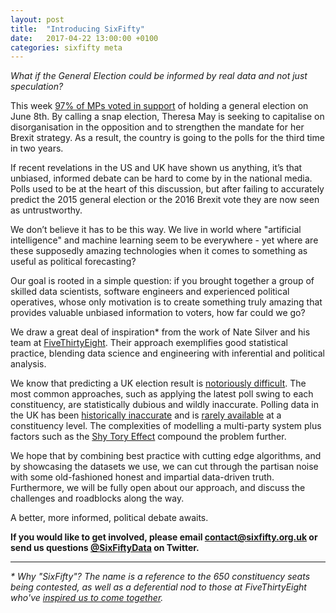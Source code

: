 ```yaml
---
layout: post
title:  "Introducing SixFifty"
date:   2017-04-22 13:00:00 +0100
categories: sixfifty meta
---
```


_What if the General Election could be informed by real data and not just speculation?_

This week [97% of MPs voted in support](hansard-results) of holding a general election on June 8th. By calling a snap election, Theresa May is seeking to capitalise on disorganisation in the opposition and to strengthen the mandate for her Brexit strategy. As a result, the country is going to the polls for the third time in two years.

If recent revelations in the US and UK have shown us anything, it’s that unbiased, informed debate can be hard to come by in the national media. Polls used to be at the heart of this discussion, but after failing to accurately predict the 2015 general election or the 2016 Brexit vote they are now seen as untrustworthy. 

We don’t believe it has to be this way. We live in world where "artificial intelligence" and machine learning seem to be everywhere - yet where are these supposedly amazing technologies when it comes to something as useful as political forecasting?

Our goal is rooted in a simple question: if you brought together a group of skilled data scientists, software engineers and experienced political operatives, whose only motivation is to create something truly amazing that provides valuable unbiased information to voters, how far could we go?

We draw a great deal of inspiration* from the work of Nate Silver and his team at [FiveThirtyEight](fivethirtyeight). Their approach exemplifies good statistical practice, blending data science and engineering with inferential and political analysis.

We know that predicting a UK election result is [notoriously difficult](538-wrong). The most common approaches, such as applying the latest poll swing to each constituency, are statistically dubious and wildly inaccurate. Polling data in the UK has been [historically inaccurate](inaccurate-polls) and is [rarely available](ashcroft-polls) at a constituency level. The complexities of modelling a multi-party system plus factors such as the [Shy Tory Effect](shy-tory-factor) compound the problem further.

We hope that by combining best practice with cutting edge algorithms, and by showcasing the datasets we use, we can cut through the partisan noise with some old-fashioned honest and impartial data-driven truth. Furthermore, we will be fully open about our approach, and discuss the challenges and roadblocks along the way.

A better, more informed, political debate awaits.

__If you would like to get involved, please email [contact@sixfifty.org.uk](contact-us) or send us questions [@SixFiftyData](650-twitter) on Twitter.__

---

_* Why "SixFifty"? The name is a reference to the 650 constituency seats being contested, as well as a deferential nod to those at FiveThirtyEight who've [inspired us to come together](first-tweet)._



[650-twitter]: https://twitter.com/SixFiftyData
[hansard-results]: https://hansard.parliament.uk/Commons/2017-04-19/division/BE856226-DD6B-4409-9462-D8D910F942D1/EarlyParliamentaryGeneralElection?outputType=Names
[fivethirtyeight]: https://fivethirtyeight.com/
[538-wrong]: https://fivethirtyeight.com/datalab/what-we-got-wrong-in-our-2015-uk-general-election-model/
[inaccurate-polls]: https://fivethirtyeight.com/features/the-u-k-snap-election-is-riskier-than-it-seems/
[shy-tory-factor]: https://en.wikipedia.org/wiki/Shy_Tory_Factor
[first-tweet]: https://twitter.com/John_Sandall/status/854286620064976896
[ashcroft-polls]: http://lordashcroftpolls.com/
[contact-us]: contact@sixfifty.org.uk
